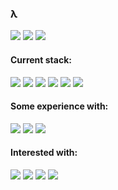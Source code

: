 ### λ

<!-- ![github stats](https://github-readme-stats.vercel.app/api?username=defun99&theme=nightowl&show_icons=true&hide_border=true) -->


![](https://img.shields.io/badge/OS-Linux-informational?style=flat&logo=Linux&logoColor=white&color=7f7d7c)
![](https://img.shields.io/badge/Distro-Manjaro-informational?style=flat&logo=Manjaro&logoColor=white&color=39918c)
![](https://img.shields.io/badge/Editor-VSCode-informational?style=flat&logo=visual-studio-code&logoColor=white&color=d0b49f)


#### Current stack:
![](https://img.shields.io/badge/Mongo-informational?style=flat&logo=MongoDB&logoColor=white&color=39918c)
![](https://img.shields.io/badge/Express-informational?style=flat&logo=Typescript&logoColor=white&color=2f435a)
![](https://img.shields.io/badge/Angular-informational?style=flat&logo=Angular&logoColor=white&color=933b27)
![](https://img.shields.io/badge/Node.js-informational?style=flat&logo=Node.js&logoColor=white&color=39918c)
![](https://img.shields.io/badge/Typescript-informational?style=flat&logo=Typescript&logoColor=white&color=2f435a)
![](https://img.shields.io/badge/Vue.js-informational?style=flat&logo=Vue.js&logoColor=white&color=39918c)

#### Some experience with:
![](https://img.shields.io/badge/Python-informational?style=flat&logo=Python&logoColor=white&color=39918c)
![](https://img.shields.io/badge/Django-informational?style=flat&logo=Django&logoColor=white&color=39918c)
![](https://img.shields.io/badge/PortgreSQl-informational?style=flat&logo=postgresql&logoColor=white&color=3792cb)


#### Interested with:
<!-- ![](https://img.shields.io/badge/D3.js/p5.js/Processing-informational?style=flat&logo=Tableau&logoColor=white&color=ff8b3d) -->
<!--![](https://img.shields.io/badge/Julia-informational?style=flat&logo=Julia&logoColor=white&color=DA70D6)
![](https://img.shields.io/badge/R-informational?style=flat&logo=R&logoColor=white&color=187bcd) -->
![](https://img.shields.io/badge/Node.js-informational?style=flat&logo=Node.js&logoColor=white&color=39918c)
![](https://img.shields.io/badge/Python-informational?style=flat&logo=Python&logoColor=white&color=39918c)
![](https://img.shields.io/badge/Rust-informational?style=flat&logo=Rust&logoColor=white&color=ab6b51)
![](https://img.shields.io/badge/Go-informational?style=flat&logo=Go&logoColor=white&color=3792cb)
<!-- ![](https://img.shields.io/badge/C&#9839;-informational?style=flat&logo=c-sharp&logoColor=black&color=f5f5f5) -->
<!--![](https://img.shields.io/badge/Python-informational?style=flat&logo=Python&logoColor=white&color=228B22) -->

<!-- ![](https://img.shields.io/badge/Unity/C&#9839;-Informational?style=flat&logo=unity&logoColor=white&color=00008B) -->

<!-- ![](https://img.shields.io/badge/OpenGL-informational?style=flat&logo=OpenGL&logoColor=white&color=blue)
![](https://img.shields.io/badge/WebGL-informational?style=flat&logo=WebGL&logoColor=white&color=red) -->

<!-- <a href="https://observablehq.com/d/16abef2c19828e52"><img src="untitled (1).svg"></a> -->


<!-- ![](https://img.shields.io/badge/Rust-informational?style=flat&logo=Rust&logoColor=white&color=865840)
![](https://img.shields.io/badge/Haskell-informational?style=flat&logo=Haskell&logoColor=white&color=7b33fb)  -->


<!-- ![](https://img.shields.io/badge/Python-informational?style=flat&logo=Python&logoColor=white&color=296d98)
![](https://img.shields.io/badge/PostgreSQL-informational?style=flat&logo=PostgreSQL&logoColor=white&color=296d98) -->

<!-- <a href="https://wakatime.com"><img src="https://wakatime.com/share/@defun99/18e0e2ac-a468-4feb-8ea2-258151bb2672.png" /></a> -->
<!-- <a href="https://wakatime.com"><img src="https://wakatime.com/share/@defun99/af02bf10-ea2b-42b4-ae4b-0a982dc9841c.png" /></a> -->

<!-- <a href="https://wakatime.com"><img src="https://wakatime.com/share/@defun99/59205e29-42f8-4a60-b0b7-1398ec3ee921.png" /></a> -->

<!--
**defun99/defun99** is a ✨ _special_ ✨ repository because its `README.md` (this file) appears on your GitHub profile.


Here are some ideas to get you started:

- 🔭 I’m currently working on Express API + Mongo
- 🌱 I’m currently learning server-side programming and Huskell
- 💬 Ask me about anything
- 😄 Pronouns: Nik
- ⚡ Fun fact: ...
-->
